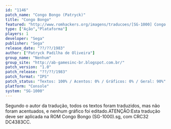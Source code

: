 ```yaml
---
id: "1146"
patch_name: "Congo Bongo (Patryck)"
title: "Congo Bongo"
featured: "http://www.romhackers.org/imagens/traducoes/[SG-1000] Congo Bongo - Patryck - 1.png"
type: ["Ação","Plataforma"]
players: 1
developer: "Sega"
publisher: "Sega"
release_date: "??/??/1983"
author: ["Patryck Padilha de Oliveira"]
group_name: "Nenhum"
group_site: "http://ab-gamesinc-br.blogspot.com.br/"
patch_version: "1.0"
patch_release: "??/??/1983"
patch_format: "IPS"
patch_status: "Textos: 100% / Acentos: 0% / Gráficos: 0% / Geral: 90%"
platform: "Console"
system: "SG-1000"
---
```


Segundo o autor da tradução, todos os textos foram traduzidos, mas não foram acentuados, e nenhum gráfico foi editado.ATENÇÃO:Esta tradução deve ser aplicada na ROM Congo Bongo (SG-1000).sg, com CRC32 DC4383CC.